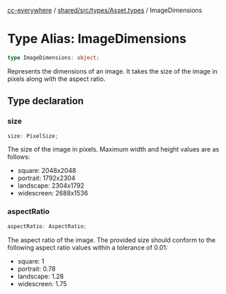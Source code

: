 [cc-everywhere](../../../../../index.md) / [shared/src/types/Asset.types](../index.md) / ImageDimensions

# Type Alias: ImageDimensions

```ts
type ImageDimensions: object;
```

Represents the dimensions of an image.
It takes the size of the image in pixels along with the aspect ratio.

## Type declaration

### size

```ts
size: PixelSize;
```

The size of the image in pixels.
Maximum width and height values are as follows:
- square: 2048x2048
- portrait: 1792x2304
- landscape: 2304x1792
- widescreen: 2688x1536

### aspectRatio

```ts
aspectRatio: AspectRatio;
```

The aspect ratio of the image.
The provided size should conform to the following aspect ratio values within a tolerance of 0.01:
- square: 1
- portrait: 0.78
- landscape: 1.28
- widescreen: 1.75
